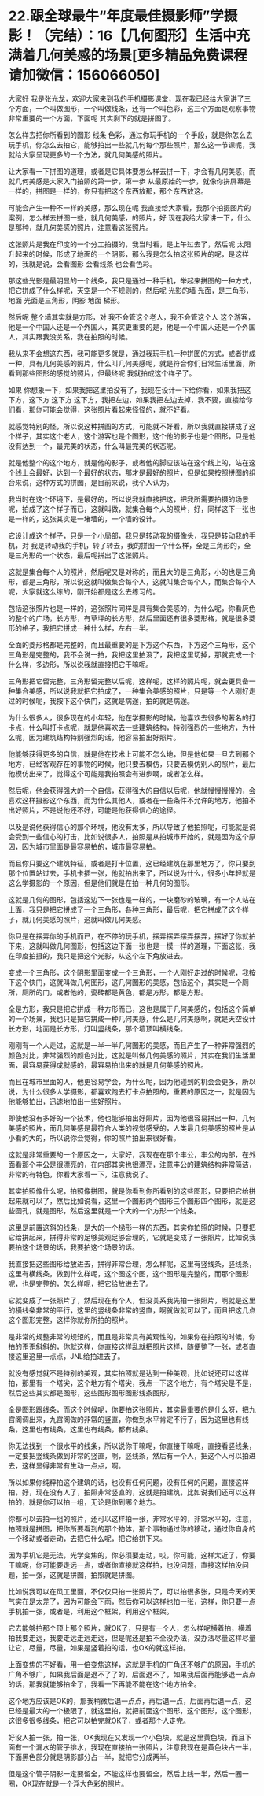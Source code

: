 # 22.跟全球最牛“年度最佳摄影师”学摄影！（完结）：16【几何图形】生活中充满着几何美感的场景[更多精品免费课程请加微信：156066050]

大家好 我是张光龙，欢迎大家来到我的手机摄影课堂，现在我已经给大家讲了三个方面，一个叫做图形，一个叫做线条，还有一个叫色彩，这三个方面是观察事物非常重要的一个方面，下面呢 其实剩下的就是拼图了。

怎么样去把你所看到的图形 线条 色彩，通过你玩手机的一个手段，就是你怎么去玩手机，你怎么去拍它，能够拍出一些就几何每个那些照片，那么这一节课呢，我就给大家呈现更多的一个方法，就几何美感的照片。

让大家看一下拼图的道理，或者是它具体要怎么样去拼一下，才会有几何美感，而就几何美感是大家入门拍照的第一步，第一步 从最原始的一步，就像你拼屏幕是一样的，拼图是一样的，你只有把这个东西放那，那个东西放这。

可能会产生一种不一样的美感，那么现在呢 我直接给大家看，我那个拍摄图片的案例，怎么样去拼图一些，就几何美感，的照片，好 现在我给大家讲一下，什么是那种，就几何美感的照片，注意看这张照片。

这张照片是我在印度的一个分工拍摄的，我当时看，是上午过去了，然后呢 太阳升起来的时候，形成了地面的一个阴影，那么我是怎么拍这张照片的呢，是这样的，我就是说，会看图形 会看线条 也会看色彩。

那这些光影是最明显的一个线条，我只是通过一种手机，举起来拼图的一种方式，把它拼成了什么样呢，天空是一个不规则的，然后呢 光影的墙 光面，是三角形，地面 光面是三角形，阴影 地面 梯形。

然后呢 整个墙其实就是方形，对 我不会管这个老人，我不会管这个人 这个游客，他是一个中国人还是一个外国人，其实更重要的是，他是一个中国人还是一个外国人，其实跟我没关系，我在拍照的时候。

我从来不会想这东西，我可能更多就是，通过我玩手机一种拼图的方式，或者拼成一种，具有几何美感的照片，什么叫几何美感呢，就是符合你们日常生活里面，所看到那些图形的感觉的照片，但最终呢 我就拍成这个样子了。

如果 你想象一下，如果我把这里拍没有了，我现在设计一下给你看，如果我把这下方，这下方 这下方 这下方，我把左边，如果我把左边去掉，我不要，直接给你们看，那你可能会觉得，这张照片看起来怪怪的，就不好看。

就感觉特别的怪，所以说这种拼图的方式，可能就不好看，所以我就直接拼成了这个样子，其实这个老人，这个游客也是个图形，这个他的影子也是个图形，只是他没有达到一个，最完美的状态，什么叫最完美的状态呢。

就是他整个的这个地方，就是他的影子，或者他的脚应该站在这个线上的，站在这个线上会最好，达到一个最好的状态，那才是最好的照片，但是如果按照拼图的组合来说，这种方式的拼图，是目前来说，我个人认为。

我当时在这个环境下，是最好的，所以说我就直接把这，把我所需要拍摄的场景呢，拍成了这个样子而已，这就叫做，就集合每个人的照片，好，同样这下一张也是一样的，这张其实是一堵墙的，一个墙的设计。

它设计成这个样子，只是一个小局部，我只是转动我的摄像头，我只是转动我的手机，对 我是转动我的手机，转了转去，我的拼图一个什么样，全是三角形的，全是三角形的一个状态，最后呢拼出了这张照片。

这就是集合每个人的照片，然后呢又是对称的，而且大的是三角形，小的也是三角形，都是三角形，所以说这就叫做集合每个人，这就叫集合每个人，而集合每个人呢，大家就这么练的，刚开始都是这么去练习的。

包括这张照片也是一样的，这张照片同样是具有集合美感的，为什么呢，你看灰色的整个的广场，长方形，有草坪的长方形，然后里面还有很多菱形格，就是很多菱形的格子，我把它拼成一种什么样，左右一半。

全面的菱形格都是完整的，而且最重要的是下方这个东西，下方这个三角形，这个三角形是完整的，我不会说一拍，我把这里拍没了，我把这里切掉，那就变成一个什么样，多边形，所以说我就直接把它干嘛呢。

三角形把它留完整，三角形留完整以后呢，这样呢，这样的照片呢，就会更具备一种集合美感，所以说我就把它拍成了，一种集合美感的照片，只是等一个人刚好走过的时候呢，我按下这个快门，这就是病途，拍的就是病途。

为什么很多人，很多现在的小年轻，他在学摄影的时候，他喜欢去很多的著名的打卡点，什么叫打卡点呢，就是他喜欢去一些建筑结构，特别强烈的一些地方，为什么呢，因为建筑结构特别强烈的话，他容易拍出好照片。

他能够获得更多的自信，就是他在技术上可能不怎么地，但是他如果一旦去到那个地方，已经客观存在的事物的时候，他只要去模仿，只要去模仿别人的照片，最后他模仿出来了，觉得这个可能是我拍照会有进步啊，或者怎么样。

然后呢，他会获得强大的一个自信，获得强大的自信以后呢，他就慢慢慢慢的，会喜欢这样摄影这个东西，而为什么其他人，或者在一些条件不允许的地方，他拍不出好照片，不是说他还不好，可能是他获得信心的途径。

以及是说他获得信心的那个环境，他没有太多，所以导致了他拍照呢，可能就是说会受到一些信心的打击，比如说很多人，拍照是从拍城市开始的，就是因为这个原因，因为城市里面是最容易拍的，城市最容易拍。

而且你只要这个建筑特征，或者是打卡位置，这已经建筑在那里地方了，你只要到那个位置站过去，手机卡插一张，他就拍出来了，所以说为什么，很多小年轻就是这么学摄影的一个原因，但是他们就是在拍一种几何的图形。

这就是几何的图形，包括这边下一张也是一样的，一块磨砂的玻璃，有一个人站在上面，我只是把它拼成了一个三角形，各种三角形，最后呢，把它拼成了这个样子，就几何美感的照片，这就叫做几何美感。

你只是在摆弄你的手机而已，在不停的玩手机，摆弄摆弄摆弄摆弄，摆好了你就拍下来，这就叫做几何图形，包括这边下面一张也是一模一样的道理，下面这张，我在印度拍摄的，我只是把这个光影，从这个左下角放进去。

变成一个三角形，这个阴影里面变成一个三角形，一个人刚好走过的时候呢，我按下这个快门，这就叫做几何图形，这几何图形的美感，包括这个，其实是一个厕所，厕所的门，或者他的，瓷砖都是黄色，都是方形，都是方形。

全是方形，我只是把它拼成一种方形而已，这也是属于几何美感的，包括这个简单的一个场景，我也只是把它拼成一种几何美感，什么是几何美感啊，就是天空设计长方形，地面是长方形，灯叫竖线条，那个墙顶叫横线条。

刚刚有一个人走过，这就是一半一半几何图形的美感，而且产生了一种非常强烈的颜色对比，非常强烈的颜色对比，这就是叫做几何美感的照片，其实在我们生活里面，最容易获得成就感的，最容易拍出来的就是几何美感的照片。

而且在城市里面的人，他更容易学会，为什么呢，因为他碰到的机会会更多，所以说，为什么很多人学摄影，都喜欢跑去打卡点拍照的，重要的原因之一，就是因为他能够拍出，迅速地拍出一些好照片。

即使他没有多好的一个技术，他也能够拍出好照片，因为他很容易拼出一种，几何美感的照片，而几何美感是最符合人类的视觉感受的，人类最几何美感的照片是从小看的大的，所以说你会觉得，你的照片拍出来很好看。

这就是非常重要的一个原因之一，大家好，我现在在那个丰公，丰公的内部，在外面看那个丰公是很漂亮的，在内部其实也很漂亮，注意丰公的建筑结构非常简洁，非常的有特色，你看大家看一下，注意我说了。

其实拍照像什么呢，拍照像拼图，就是你看到你所看到的这些图形，只要把它给拼起来就可以了，然后比如说看，这里一个图形两个图形三个图形四个图形，就是这些圆孔，就是图形，然后这里就是一个大的一个方形一个线条。

这里是前置这斜的线条，是大的一个梯形一样的东西，其实你拍照的时候，只要把它给拼起来，拼得非常的足够美观足够合理的，它就是变成了一张照片，比如说我要拍这个场景的话，我要拍这个场景的话。

我直接把这些图形给放进去，拼得非常合理，怎么样呢，这里有竖线条，竖线条，这里有横线条，做到什么样呢，这个图这个图，这个图形是完整的，而那个图形呢，也是完整的，怎么样呢，把它给放进去了。

它就变成了一张照片了，然后现在有个人，但没关系我先拍一张照片，啊就是这里的横线条非常的平行，这里的竖线条非常的竖直，啊就做就可以了，而且把这几点这个图形完整，这样你就你所拍的照片。

是非常的规整非常的规矩的，而且是非常具有美观性的，如果你在拍照的时候，你拍的歪歪斜斜的，你就这样，你直接这样乱就把照片这样，随便整了一张，或者直接这里这里一点点，JNL给拍进去了。

就没有感觉就不是特别的美观，其实拍照就是达到一种美观，比如说还可以这样拍，那里有一个塔尖，这个地方有个塔尖，我点一下这个地方，有个塔尖是不是，然后这些其实都是图形，这些图形图形图形线条图形。

全是图形跟线条，而这个时候呢，你要拍这张照片，其实最重要的是什么呀，把九宫阁调出来，九宫阁做的非常的竖直，你做到水平肯定不行了，因为这里也有线条，这里也有线条，这里也有线条，都有线条。

你无法找到一个很水平的线条，所以说你干嘛呢，你直接干嘛呢，直接看竖线条，一定要把竖线条做到非常的竖直，啊，竖线条，然后有一个人，把这个人可以拍进去，这样显得非常有生动一点点，啊。

所以如果你纯粹拍这个建筑的话，也没有任何问题，没有任何的问题，直接这样拍，好，现在没有人了，拍照非常竖直的，这就是拍建筑，比如说我们还可以这样拍的，就是你可以拍一组，无论是你到哪个地方。

你都可以去拍一组的照片，还可以这样拍一张，非常水平的，非常水平的，注意，拍照就是拼图，把你所要看到的那个物体，那个事物通过你的移动，通过你自身的一个移动或者走动，去把它什么呢，把它给拼下来。

因为手机它是无法，光学变焦的，你必须要走动，哎，你可能，这样太近了，你要干嘛呢，你可能要走远一点，或者你直接就这样拍，也没问题，直接这样拍没问题，拍一张，这就是拼图，拍照就是拼图。

比如说我可以在风工里面，不仅仅只拍一张照片了，可以拍很多张，只是今天的天气实在是太差了，因为可能会下雨，然后你可以这样也拍一张，这样，你只要一点手机拍一张，或者是，利用这个框架，利用这个框架。

它去能够拍那个顶上那个照片，就OK了，只是有一个人，怎么样呢横着拍，横着拍我要走远，我要走远走远走远，但是呢还是拍不全没办法，没办法尽量这样尽量让它，尽量，尽量，如果是竖着拍的话，也OK的就这样拍。

上面变焦的不好看，用一倍变焦这样，这就是手机的广角还不够广的原因，手机的广角不够广，如果我后面是退不了了的，后面退不了，如果我后面再能够退一点点的话，那我就能够拍全了，我看一下再能不能在这个地方拍全。

这个地方应该是OK的，那我稍微后退一点点，再后退一点，后面再后退一点，这已经是最大的一个极限了，就这里拍，就把前面这个图形，这个图形，这个图形，这很多很多线条，把它可以拍完就OK了，或者那个人走完。

好没人拍一张，拍一张，OK我现在又发现一个小色块，就是这里黄色块，而且下面有一个漏水的管子排水，我现在直接拍一张照片，注意我现在是黄色块占一半，下面黑色部分就是阴影部分占一半，就把它分成两半。

但是这个管子阴影一定要留全，不能这样也要留全，然后上线一半，然后一圈一圈，OK现在就是一个浮大色彩的照片。